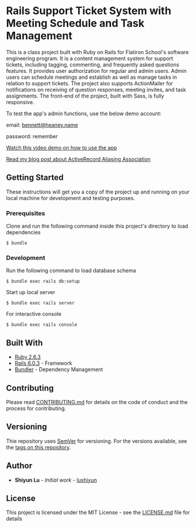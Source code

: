 # Rails Support Ticket System with Meeting Schedule and Task Management

This is a class project built with Ruby on Rails for Flatiron School's software engineering program. It is a content management system for support tickets, including tagging, commenting, and frequently asked questions features. It provides user authorization for regular and admin users. Admin users can schedule meetings and establish as well as manage tasks in relation to support tickets. The project also supports ActionMailer for notifications on receiving of question responses, meeting invites, and task assignments. The front-end of the project, built with Sass, is fully responsive.


To test the app's admin functions, use the below demo account:

email: bennett@heaney.name

password: remember


[Watch this video demo on how to use the app](https://youtu.be/5bk0_t-nwgg)

[Read my blog post about ActiveRecord Aliasing Association](https://medium.com/@lushiyun/using-aliasing-associations-for-intuitive-development-reflections-from-a-rails-project-faea6c66f9af)

## Getting Started

These instructions will get you a copy of the project up and running on your local machine for development and testing purposes.

### Prerequisites

Clone and run the following command inside this project's directory to load dependencies

    $ bundle

### Development

Run the following command to load database schema

    $ bundle exec rails db:setup

Start up local server

    $ bundle exec rails server

For interactive console

    $ bundle exec rails console

## Built With

* [Ruby 2.6.3](https://www.ruby-lang.org/en/news/2019/04/17/ruby-2-6-3-released/)
* [Rails 6.0.3](https://rubyonrails.org/) - Framework
* [Bundler](https://bundler.io/) - Dependency Management

## Contributing

Please read [CONTRIBUTING.md](https://gist.github.com/lushiyun/c8af9e2f2d6470468cfc37aa28f6edeb) for details on the code of conduct and the process for contributing.

## Versioning

Thie repository uses [SemVer](http://semver.org/) for versioning. For the versions available, see the [tags on this repository](https://github.com/lushiyun/sinatra-classmate-directory-app/tags). 

## Author

* **Shiyun Lu** - *Initial work* - [lushiyun](https://github.com/lushiyun)

## License

This project is licensed under the MIT License - see the [LICENSE.md](LICENSE.md) file for details